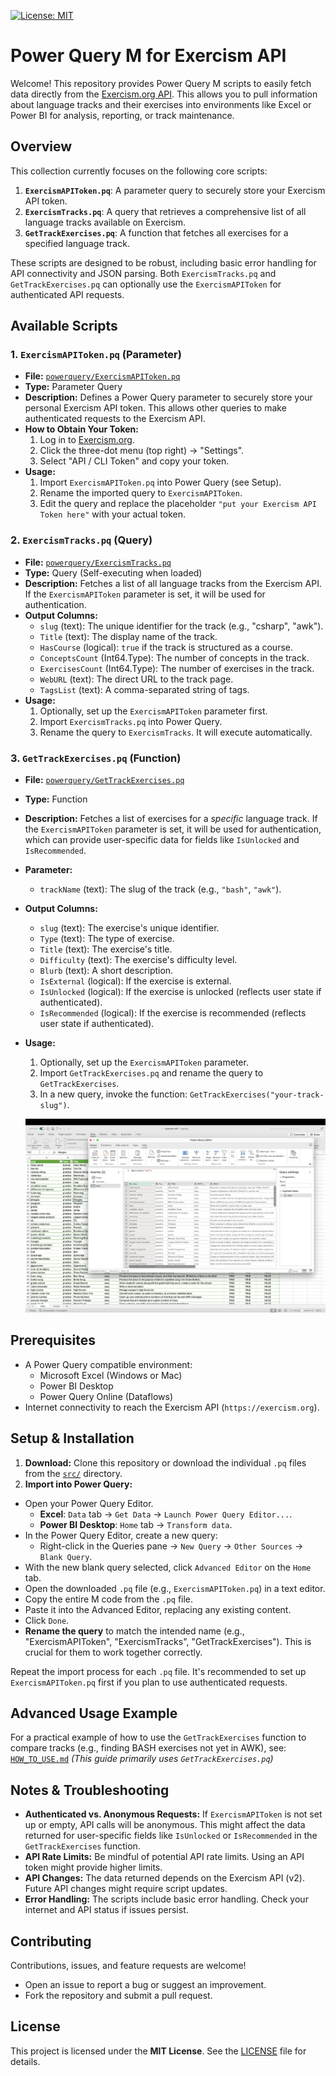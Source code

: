[![License: MIT](https://img.shields.io/badge/License-MIT-yellow.svg)](https://opensource.org/licenses/MIT)

# Power Query M for Exercism API

Welcome! This repository provides Power Query M scripts to easily fetch data directly from the [Exercism.org API](https://exercism.org/docs/api/v2). This allows you to pull information about language tracks and their exercises into environments like Excel or Power BI for analysis, reporting, or track maintenance.

## Overview

This collection currently focuses on the following core scripts:

1.  **`ExercismAPIToken.pq`**: A parameter query to securely store your Exercism API token.
2.  **`ExercismTracks.pq`**: A query that retrieves a comprehensive list of all language tracks available on Exercism.
3.  **`GetTrackExercises.pq`**: A function that fetches all exercises for a specified language track.

These scripts are designed to be robust, including basic error handling for API connectivity and JSON parsing. Both `ExercismTracks.pq` and `GetTrackExercises.pq` can optionally use the `ExercismAPIToken` for authenticated API requests.

## Available Scripts

### 1. `ExercismAPIToken.pq` (Parameter)

* **File:** [`powerquery/ExercismAPIToken.pq`](src/exercism-api/ExercismAPIToken.pq)
* **Type:** Parameter Query
* **Description:** Defines a Power Query parameter to securely store your personal Exercism API token. This allows other queries to make authenticated requests to the Exercism API.
* **How to Obtain Your Token:**
  1.  Log in to [Exercism.org](https://exercism.org).
  2.  Click the three-dot menu (top right) -> "Settings".
  3.  Select "API / CLI Token" and copy your token.
* **Usage:**
  1.  Import `ExercismAPIToken.pq` into Power Query (see Setup).
  2.  Rename the imported query to `ExercismAPIToken`.
  3.  Edit the query and replace the placeholder `"put your Exercism API Token here"` with your actual token.

### 2. `ExercismTracks.pq` (Query)

* **File:** [`powerquery/ExercismTracks.pq`](src/exercism-api/ExercismTracks.pq)
* **Type:** Query (Self-executing when loaded)
* **Description:** Fetches a list of all language tracks from the Exercism API. If the `ExercismAPIToken` parameter is set, it will be used for authentication.
* **Output Columns:**
  * `slug` (text): The unique identifier for the track (e.g., "csharp", "awk").
  * `Title` (text): The display name of the track.
  * `HasCourse` (logical): `true` if the track is structured as a course.
  * `ConceptsCount` (Int64.Type): The number of concepts in the track.
  * `ExercisesCount` (Int64.Type): The number of exercises in the track.
  * `WebURL` (text): The direct URL to the track page.
  * `TagsList` (text): A comma-separated string of tags.
* **Usage:**
  1.  Optionally, set up the `ExercismAPIToken` parameter first.
  2.  Import `ExercismTracks.pq` into Power Query.
  3.  Rename the query to `ExercismTracks`. It will execute automatically.

### 3. `GetTrackExercises.pq` (Function)

* **File:** [`powerquery/GetTrackExercises.pq`](src/exercism-api/GetTrackExercises.pq)
* **Type:** Function
* **Description:** Fetches a list of exercises for a *specific* language track. If the `ExercismAPIToken` parameter is set, it will be used for authentication, which can provide user-specific data for fields like `IsUnlocked` and `IsRecommended`.
* **Parameter:**
  * `trackName` (text): The slug of the track (e.g., `"bash"`, `"awk"`).
* **Output Columns:**
  * `slug` (text): The exercise's unique identifier.
  * `Type` (text): The type of exercise.
  * `Title` (text): The exercise's title.
  * `Difficulty` (text): The exercise's difficulty level.
  * `Blurb` (text): A short description.
  * `IsExternal` (logical): If the exercise is external.
  * `IsUnlocked` (logical): If the exercise is unlocked (reflects user state if authenticated).
  * `IsRecommended` (logical): If the exercise is recommended (reflects user state if authenticated).
* **Usage:**
  1.  Optionally, set up the `ExercismAPIToken` parameter.
  2.  Import `GetTrackExercises.pq` and rename the query to `GetTrackExercises`.
  3.  In a new query, invoke the function: `GetTrackExercises("your-track-slug")`.

  ![Example: AWK Exercises fetched using the GetTrackExercises function](assets/exercises-awk.png)

## Prerequisites

* A Power Query compatible environment:
  * Microsoft Excel (Windows or Mac)
  * Power BI Desktop
  * Power Query Online (Dataflows)
* Internet connectivity to reach the Exercism API (`https://exercism.org`).

## Setup & Installation

1.  **Download:** Clone this repository or download the individual `.pq` files from the [`src/`](src/) directory.
2.  **Import into Power Query:**
  * Open your Power Query Editor.
    * **Excel**: `Data` tab -> `Get Data` -> `Launch Power Query Editor...`.
    * **Power BI Desktop**: `Home` tab -> `Transform data`.
  * In the Power Query Editor, create a new query:
    * Right-click in the Queries pane -> `New Query` -> `Other Sources` -> `Blank Query`.
  * With the new blank query selected, click `Advanced Editor` on the `Home` tab.
  * Open the downloaded `.pq` file (e.g., `ExercismAPIToken.pq`) in a text editor.
  * Copy the entire M code from the `.pq` file.
  * Paste it into the Advanced Editor, replacing any existing content.
  * Click `Done`.
  * **Rename the query** to match the intended name (e.g., "ExercismAPIToken", "ExercismTracks", "GetTrackExercises"). This is crucial for them to work together correctly.

Repeat the import process for each `.pq` file. It's recommended to set up `ExercismAPIToken.pq` first if you plan to use authenticated requests.

## Advanced Usage Example

For a practical example of how to use the `GetTrackExercises` function to compare tracks (e.g., finding BASH exercises not yet in AWK), see:
[`HOW_TO_USE.md`](HOW_TO_USE.md)
*(This guide primarily uses `GetTrackExercises.pq`)*

## Notes & Troubleshooting

* **Authenticated vs. Anonymous Requests:** If `ExercismAPIToken` is not set up or empty, API calls will be anonymous. This might affect the data returned for user-specific fields like `IsUnlocked` or `IsRecommended` in the `GetTrackExercises` function.
* **API Rate Limits:** Be mindful of potential API rate limits. Using an API token might provide higher limits.
* **API Changes:** The data returned depends on the Exercism API (v2). Future API changes might require script updates.
* **Error Handling:** The scripts include basic error handling. Check your internet and API status if issues persist.

## Contributing

Contributions, issues, and feature requests are welcome!
* Open an issue to report a bug or suggest an improvement.
* Fork the repository and submit a pull request.

## License

This project is licensed under the **MIT License**. See the [LICENSE](LICENSE) file for details.
